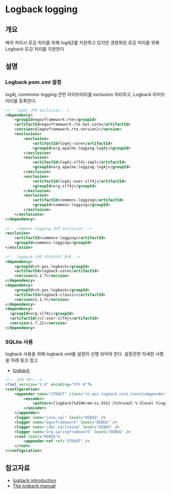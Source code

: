 # Logback logging

## 개요

배치 처리시 로깅 처리를 위해 log4j2를 지원하고 있지만 경량화된 로깅 처리를 위해 Logback 로깅 처리를 지원한다

## 설명

### Logback pom.xml 설정

log4j, commons-logging 관련 라이브러리를 exclusion 처리하고, Logback 라이브러리를 등록한다.

```xml
<!-- log4j 관련 exclusion -->
<dependency>
	<groupId>egovframework.rte</groupId>
	<artifactId>egovframework.rte.bat.core</artifactId>
	<version>${egovframework.rte.version}</version>
	<exclusions>
		<exclusion>
			<artifactId>log4j-core</artifactId>
			<groupId>org.apache.logging.log4j</groupId>
		</exclusion>
		<exclusion>
			<artifactId>log4j-slf4j-impl</artifactId>
			<groupId>org.apache.logging.log4j</groupId>
		</exclusion>
		<exclusion>
			<artifactId>log4j-over-slf4j</artifactId>
			<groupId>org.slf4j</groupId>
		</exclusion>
		<exclusion>
			<artifactId>commons-logging</artifactId>
			<groupId>commons-logging</groupId>
		</exclusion>
	</exclusions>
</dependency>
 
<!-- commons-logging 관련 exclusion -->
<exclusion>
	<artifactId>commons-logging</artifactId>
	<groupId>commons-logging</groupId>
</exclusion>
 
<!-- logback 관련 라이브러리 등록 -->
<dependency>
	<groupId>ch.qos.logback</groupId>
	<artifactId>logback-core</artifactId>
	<version>1.1.7</version>
</dependency>
<dependency>
	<groupId>ch.qos.logback</groupId>
	<artifactId>logback-classic</artifactId>
	<version>1.1.7</version>
</dependency>
<dependency>
  <groupId>org.slf4j</groupId>
  <artifactId>jcl-over-slf4j</artifactId>
  <version>1.7.21</version>
</dependency>
```

### SQLite 사용

logback 사용을 위해 logback.xml를 설정이 선행 되어야 한다.
설정관련 자세한 사항을 아래 링크 참고
- [logback](https://logback.qos.ch/manual/introduction.html) 

```xml
<!-- 설정 예시 -->
<?xml version="1.0" encoding="UTF-8"?>
<configuration>
	<appender name="STDOUT" class="ch.qos.logback.core.ConsoleAppender">
		<encoder>
			<pattern>[logback]%d{HH:mm:ss.SSS} [%thread] %-5level %logger{36} - %msg%n</pattern>
		</encoder>
	</appender>
	<logger name="java.sql" level="DEBUG" />
	<logger name="egovframework" level="DEBUG" />
	<logger name="jdbc.sqltiming" level="DEBUG" />
	<logger name="org.springframework" level="DEBUG" />
	<root level="DEBUG">
		<appender-ref ref="STDOUT" />
	</root>
</configuration>
```

## 참고자료
* [logback introduction](https://logback.qos.ch/manual/introduction.html)
* [The logback manual](https://logback.qos.ch/manual/introduction)
